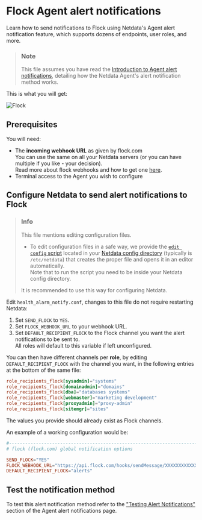 # Flock Agent alert notifications

Learn how to send notifications to Flock using Netdata's Agent alert notification feature, which supports dozens of endpoints, user roles, and more.

> ### Note
>
> This file assumes you have read the [Introduction to Agent alert notifications](https://github.com/netdata/netdata/blob/master/health/notifications/README.md), detailing how the Netdata Agent's alert notification method works.

This is what you will get:

![Flock](https://i.imgur.com/ok9bRzw.png)

## Prerequisites

You will need:

- The **incoming webhook URL** as given by flock.com  
  You can use the same on all your Netdata servers (or you can have multiple if you like - your decision).  
    Read more about flock webhooks and how to get one [here](https://admin.flock.com/webhooks).
- Terminal access to the Agent you wish to configure

## Configure Netdata to send alert notifications to Flock

> ### Info
>
> This file mentions editing configuration files.  
>
> - To edit configuration files in a safe way, we provide the [`edit config` script](https://github.com/netdata/netdata/blob/master/docs/configure/nodes.md#use-edit-config-to-edit-configuration-files) located in your [Netdata config directory](https://github.com/netdata/netdata/blob/master/docs/configure/nodes.md#the-netdata-config-directory) (typically is `/etc/netdata`) that creates the proper file and opens it in an editor automatically.  
> Note that to run the script you need to be inside your Netdata config directory.
>
> It is recommended to use this way for configuring Netdata.

Edit `health_alarm_notify.conf`, changes to this file do not require restarting Netdata:

1. Set `SEND_FLOCK` to `YES`.
2. Set `FLOCK_WEBHOOK_URL` to your webhook URL.
3. Set `DEFAULT_RECIPIENT_FLOCK` to the Flock channel you want the alert notifications to be sent to.  
   All roles will default to this variable if left unconfigured.

You can then have different channels per **role**, by editing `DEFAULT_RECIPIENT_FLOCK` with the channel you want, in the following entries at the bottom of the same file:

```conf
role_recipients_flock[sysadmin]="systems"
role_recipients_flock[domainadmin]="domains"
role_recipients_flock[dba]="databases systems"
role_recipients_flock[webmaster]="marketing development"
role_recipients_flock[proxyadmin]="proxy-admin"
role_recipients_flock[sitemgr]="sites"
```

The values you provide should already exist as Flock channels.

An example of a working configuration would be:

```conf
#------------------------------------------------------------------------------
# flock (flock.com) global notification options

SEND_FLOCK="YES"
FLOCK_WEBHOOK_URL="https://api.flock.com/hooks/sendMessage/XXXXXXXXXXXXXXXXXXXXXXXXXXXXXXX"
DEFAULT_RECIPIENT_FLOCK="alerts"
```

## Test the notification method

To test this alert notification method refer to the ["Testing Alert Notifications"](https://github.com/netdata/netdata/blob/master/health/notifications/README.md#testing-alert-notifications) section of the Agent alert notifications page.

